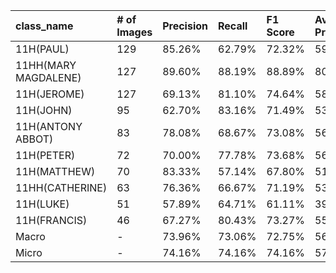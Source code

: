 | class_name           | # of Images   | Precision   | Recall   | F1 Score   | Average Precision   |
|:---------------------|:--------------|:------------|:---------|:-----------|:--------------------|
| 11H(PAUL)            | 129           | 85.26%      | 62.79%   | 72.32%     | 59.10%              |
| 11HH(MARY MAGDALENE) | 127           | 89.60%      | 88.19%   | 88.89%     | 80.76%              |
| 11H(JEROME)          | 127           | 69.13%      | 81.10%   | 74.64%     | 58.85%              |
| 11H(JOHN)            | 95            | 62.70%      | 83.16%   | 71.49%     | 53.99%              |
| 11H(ANTONY ABBOT)    | 83            | 78.08%      | 68.67%   | 73.08%     | 56.64%              |
| 11H(PETER)           | 72            | 70.00%      | 77.78%   | 73.68%     | 56.30%              |
| 11H(MATTHEW)         | 70            | 83.33%      | 57.14%   | 67.80%     | 51.10%              |
| 11HH(CATHERINE)      | 63            | 76.36%      | 66.67%   | 71.19%     | 53.34%              |
| 11H(LUKE)            | 51            | 57.89%      | 64.71%   | 61.11%     | 39.55%              |
| 11H(FRANCIS)         | 46            | 67.27%      | 80.43%   | 73.27%     | 55.15%              |
| Macro                | -             | 73.96%      | 73.06%   | 72.75%     | 56.48%              |
| Micro                | -             | 74.16%      | 74.16%   | 74.16%     | 57.58%              |